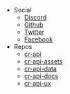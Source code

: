- Social
    - [Discord](https://discord.royaleapi.dev)
    - [Github](https://github.com/RoyaleAPI/cr-api)
    - [Twitter](https://twitter.com/RoyaleAPI)
    - [Facebook](https://facebook.com/RoyaleAPI)
- Repos
    - [cr-api](https://github.com/RoyaleAPI/cr-api)
    - [cr-api-assets](https://github.com/RoyaleAPI/cr-api-assets)
    - [cr-api-data](https://github.com/RoyaleAPI/cr-api-data)
    - [cr-api-docs](https://github.com/RoyaleAPI/cr-api-docs)
    - [cr-api-ux](https://github.com/RoyaleAPI/cr-api-ux)
